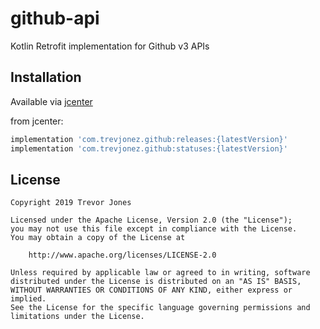 # github-api
Kotlin Retrofit implementation for Github v3 APIs

## Installation

Available via [jcenter](https://bintray.com/trevorjones141/maven/github-api)

from jcenter: 
```groovy
implementation 'com.trevjonez.github:releases:{latestVersion}'
implementation 'com.trevjonez.github:statuses:{latestVersion}'
```

## License

    Copyright 2019 Trevor Jones

    Licensed under the Apache License, Version 2.0 (the "License");
    you may not use this file except in compliance with the License.
    You may obtain a copy of the License at

        http://www.apache.org/licenses/LICENSE-2.0

    Unless required by applicable law or agreed to in writing, software
    distributed under the License is distributed on an "AS IS" BASIS,
    WITHOUT WARRANTIES OR CONDITIONS OF ANY KIND, either express or implied.
    See the License for the specific language governing permissions and
    limitations under the License.